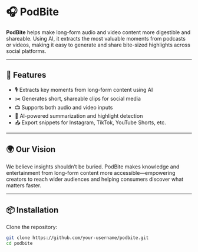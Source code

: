 # 🎧 PodBite

**PodBite** helps make long-form audio and video content more digestible and shareable. Using AI, it extracts the most valuable moments from podcasts or videos, making it easy to generate and share bite-sized highlights across social platforms.

---

## 🚀 Features

- 🎙️ Extracts key moments from long-form content using AI  
- ✂️ Generates short, shareable clips for social media  
- 📺 Supports both audio and video inputs  
- 🤖 AI-powered summarization and highlight detection  
- 📤 Export snippets for Instagram, TikTok, YouTube Shorts, etc.

---

## 🌍 Our Vision

We believe insights shouldn’t be buried. PodBite makes knowledge and entertainment from long-form content more accessible—empowering creators to reach wider audiences and helping consumers discover what matters faster.

---

## 📦 Installation

Clone the repository:

```bash
git clone https://github.com/your-username/podbite.git
cd podbite

